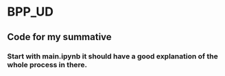 # BPP_UD
## Code for my summative
### Start with main.ipynb it should have a good explanation of the whole process in there.

